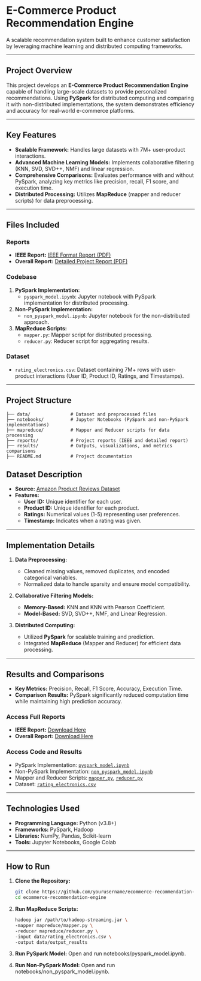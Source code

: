 # E-Commerce Product Recommendation Engine  
A scalable recommendation system built to enhance customer satisfaction by leveraging machine learning and distributed computing frameworks.

---

## Project Overview  
This project develops an **E-Commerce Product Recommendation Engine** capable of handling large-scale datasets to provide personalized recommendations. Using **PySpark** for distributed computing and comparing it with non-distributed implementations, the system demonstrates efficiency and accuracy for real-world e-commerce platforms.  

---

## Key Features  
- **Scalable Framework:** Handles large datasets with 7M+ user-product interactions.  
- **Advanced Machine Learning Models:** Implements collaborative filtering (KNN, SVD, SVD++, NMF) and linear regression.  
- **Comprehensive Comparisons:** Evaluates performance with and without PySpark, analyzing key metrics like precision, recall, F1 score, and execution time.  
- **Distributed Processing:** Utilizes **MapReduce** (mapper and reducer scripts) for data preprocessing.  

---

## Files Included  
### Reports  
- **IEEE Report:** [IEEE Format Report (PDF)](https://github.com/Jaffer74/E-Commerce-Product-Recommendation-Engine-Enhancing-Customer-Online-Shopping-Experience/blob/main/Reports/E%20Commerce%20Product%20Recommendation%20Engine_Report(IEEE).pdf)  
- **Overall Report:** [Detailed Project Report (PDF)](reports/ProjectReport_overall.pdf)  

### Codebase  
1. **PySpark Implementation:**  
   - `pyspark_model.ipynb`: Jupyter notebook with PySpark implementation for distributed processing.  
2. **Non-PySpark Implementation:**  
   - `non_pyspark_model.ipynb`: Jupyter notebook for the non-distributed approach.  
3. **MapReduce Scripts:**  
   - `mapper.py`: Mapper script for distributed processing.  
   - `reducer.py`: Reducer script for aggregating results.

### Dataset  
- `rating_electronics.csv`: Dataset containing 7M+ rows with user-product interactions (User ID, Product ID, Ratings, and Timestamps).  

---

## Project Structure  
```plaintext
├── data/               # Dataset and preprocessed files  
├── notebooks/          # Jupyter Notebooks (PySpark and non-PySpark implementations)  
├── mapreduce/          # Mapper and Reducer scripts for data processing  
├── reports/            # Project reports (IEEE and detailed report)  
├── results/            # Outputs, visualizations, and metrics comparisons  
├── README.md           # Project documentation  
```
## Dataset Description  
- **Source:** [Amazon Product Reviews Dataset](https://www.kaggle.com/datasets)  
- **Features:**
  - **User ID:** Unique identifier for each user.  
  - **Product ID:** Unique identifier for each product.  
  - **Ratings:** Numerical values (1-5) representing user preferences.  
  - **Timestamp:** Indicates when a rating was given.  

---

## Implementation Details  
1. **Data Preprocessing:**  
   - Cleaned missing values, removed duplicates, and encoded categorical variables.  
   - Normalized data to handle sparsity and ensure model compatibility.  

2. **Collaborative Filtering Models:**  
   - **Memory-Based:** KNN and KNN with Pearson Coefficient.  
   - **Model-Based:** SVD, SVD++, NMF, and Linear Regression.  

3. **Distributed Computing:**  
   - Utilized **PySpark** for scalable training and prediction.  
   - Integrated **MapReduce** (Mapper and Reducer) for efficient data processing.

---

## Results and Comparisons  
- **Key Metrics:** Precision, Recall, F1 Score, Accuracy, Execution Time.  
- **Comparison Results:** PySpark significantly reduced computation time while maintaining high prediction accuracy.  

### Access Full Reports  
- **IEEE Report:** [Download Here](reports/E_Commerce_Product_Recommendation_Engine_Report.pdf)  
- **Overall Report:** [Download Here](reports/ProjectReport_overall.pdf)  

### Access Code and Results  
- PySpark Implementation: [`pyspark_model.ipynb`](notebooks/pyspark_model.ipynb)  
- Non-PySpark Implementation: [`non_pyspark_model.ipynb`](notebooks/non_pyspark_model.ipynb)  
- Mapper and Reducer Scripts: [`mapper.py`](mapreduce/mapper.py), [`reducer.py`](mapreduce/reducer.py)  
- Dataset: [`rating_electronics.csv`](data/rating_electronics.csv)  

---

## Technologies Used  
- **Programming Language:** Python (v3.8+)  
- **Frameworks:** PySpark, Hadoop  
- **Libraries:** NumPy, Pandas, Scikit-learn  
- **Tools:** Jupyter Notebooks, Google Colab  

---

## How to Run  
1. **Clone the Repository:**  
   ```bash
   git clone https://github.com/yourusername/ecommerce-recommendation-engine.git
   cd ecommerce-recommendation-engine
    ```
   
2. **Run MapReduce Scripts:**
    ```bash
    hadoop jar /path/to/hadoop-streaming.jar \
    -mapper mapreduce/mapper.py \
    -reducer mapreduce/reducer.py \
    -input data/rating_electronics.csv \
    -output data/output_results
    ```
3. **Run PySpark Model:**
   Open and run notebooks/pyspark_model.ipynb.

4. **Run Non-PySpark Model:**
   Open and run notebooks/non_pyspark_model.ipynb.

    
